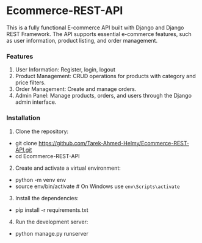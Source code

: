 # Ecommerce-REST-API
This is a fully functional E-commerce API built with Django and Django REST Framework. The API supports essential e-commerce features, such as user information, product listing, and order management.

### Features
1. User Information: Register, login, logout
2. Product Management: CRUD operations for products with category and price filters.
3. Order Management: Create and manage orders.
4. Admin Panel: Manage products, orders, and users through the Django admin interface.

### Installation
1. Clone the repository:
- git clone https://github.com/Tarek-Ahmed-Helmy/Ecommerce-REST-API.git
- cd Ecommerce-REST-API

2. Create and activate a virtual environment:
- python -m venv env
- source env/bin/activate  # On Windows use `env\Scripts\activate`

3. Install the dependencies:
- pip install -r requirements.txt

4. Run the development server:
- python manage.py runserver
